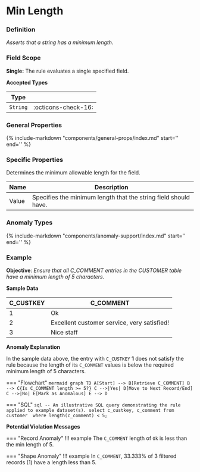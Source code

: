 # Min Length

### Definition

*Asserts that a string has a minimum length.*

### Field Scope

**Single:** The rule evaluates a single specified field.

**Accepted Types**

| Type       |                          |
|------------|--------------------------|
| `String`   | <div style="text-align:center">:octicons-check-16:</div>  |

### General Properties

{%
    include-markdown "components/general-props/index.md"
    start='<!-- all-props--start -->'
    end='<!-- all-props--end -->'
%}

### Specific Properties

Determines the minimum allowable length for the field.

| Name               | Description |
|--------------------|-------------|
| <div class="text-primary">Value</div> | Specifies the minimum length that the string field should have. |

### Anomaly Types

{%
    include-markdown "components/anomaly-support/index.md"
    start='<!-- all-types--start -->'
    end='<!-- all-types--end -->'
%}

### Example

**Objective**: *Ensure that all C_COMMENT entries in the CUSTOMER table have a minimum length of 5 characters.*

**Sample Data**

| C_CUSTKEY | C_COMMENT                                       |
|-----------|------------------------------------------------|
| 1         | <span class="text-negative">Ok</span>       |
| 2         | Excellent customer service, very satisfied!    |
| 3         | Nice staff          |

**Anomaly Explanation**

In the sample data above, the entry with `C_CUSTKEY` **1** does not satisfy the rule because the length of its `C_COMMENT` values is below the required minimum length of 5 characters.

=== "Flowchart"
    ```mermaid
    graph TD
    A[Start] --> B[Retrieve C_COMMENT]
    B --> C{Is C_COMMENT length >= 5?}
    C -->|Yes| D[Move to Next Record/End]
    C -->|No| E[Mark as Anomalous]
    E --> D
    ```

=== "SQL"
    ```sql
    -- An illustrative SQL query demonstrating the rule applied to example dataset(s).
    select
        c_custkey,
        c_comment
    from customer 
    where
        length(c_comment) < 5;
    ```

**Potential Violation Messages**

=== "Record Anomaly"
    !!! example
        The `C_COMMENT` length of `Ok` is less than the min length of 5.
        
=== "Shape Anomaly"
    !!! example
        In `C_COMMENT`, 33.333% of 3 filtered records (1) have a length less than 5.
